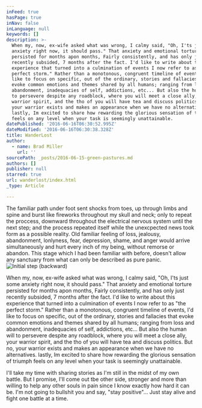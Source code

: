 ```yaml
---
inFeed: true
hasPage: true
inNav: false
inLanguage: null
keywords: []
description: >-
  When my, now, ex-wife asked what was wrong, I calmy said, "Oh, I'ts just some
  anxiety right now, it should pass." That anxiety and emotional torture
  persisted for months apon months, Fairly consistently, and has only just
  recently subsided, 7 months after the fact. I'd like to write about this
  experience that turned into a culmination of events I now refer to as "the
  perfect storm." Rather than a monotonous, congruent timeline of events, I'd
  like to focus on specific, out of the ordinary, stories and fallacies that
  evoke common emotions and themes shared by all humans; ranging from loss and
  abandonment, inadequacies of self, addictions, etc... But also the human will
  to persevere despite any roadblock, where you will meet a close ally, your
  warrior spirit, and the tho of you will have tea and discuss politics. But no,
  your warrior exists and makes an appearance when we have no alternatives.
  lastly, Im excited to share how rewarding the glorious sensation of triumph
  feels on any level when your task is seemingly unattainable. 
datePublished: '2016-06-16T06:30:52.995Z'
dateModified: '2016-06-16T06:30:38.328Z'
title: WanderLost
author:
  - name: Brad Miller
    url: ''
sourcePath: _posts/2016-06-15-green-pastures.md
authors: []
publisher: null
starred: true
url: wanderlost/index.html
_type: Article

---
```

The familiar path under foot sent shocks from toes, up through limbs and spine and burst like fireworks throughout my skull and neck; only to repeat the proccess, downward throughout the electrical nervous system until the next step; and the process repeated itself while the unexcpected news took form as a possible reality. Old familiar feeling of loss, jealousy, abandonment, lonlyness, fear, depression, shame, and anger would arrive simultaneously and hurt every inch of my being, without remorse or abandon. This stage which I had been familiar with before, doesn't allow any sanctuary from what can only be described as pure panic.
![Initial step (backward)](https://the-grid-user-content.s3-us-west-2.amazonaws.com/57a3c7d8-edf5-4c2b-85bb-80e851a1a846.jpg)

When my, now, ex-wife asked what was wrong, I calmy said, "Oh, I'ts just some anxiety right now, it should pass." That anxiety and emotional torture persisted for months apon months, Fairly consistently, and has only just recently subsided, 7 months after the fact. I'd like to write about this experience that turned into a culmination of events I now refer to as "the perfect storm." Rather than a monotonous, congruent timeline of events, I'd like to focus on specific, out of the ordinary, stories and fallacies that evoke common emotions and themes shared by all humans; ranging from loss and abandonment, inadequacies of self, addictions, etc... But also the human will to persevere despite any roadblock, where you will meet a close ally, your warrior spirit, and the tho of you will have tea and discuss politics. But no, your warrior exists and makes an appearance when we have no alternatives. lastly, Im excited to share how rewarding the glorious sensation of triumph feels on any level when your task is seemingly unattainable. 

I'll take my time with sharing stories as I'm still in the midst of my own battle. But I promise, I'll come out tbe other side, stronger and more than willing to help any other souls in pain since I know exactly how hard it can be. I'm not going to bullshit you and say, "stay positive"... Just stay alive and fight one battle at a time.